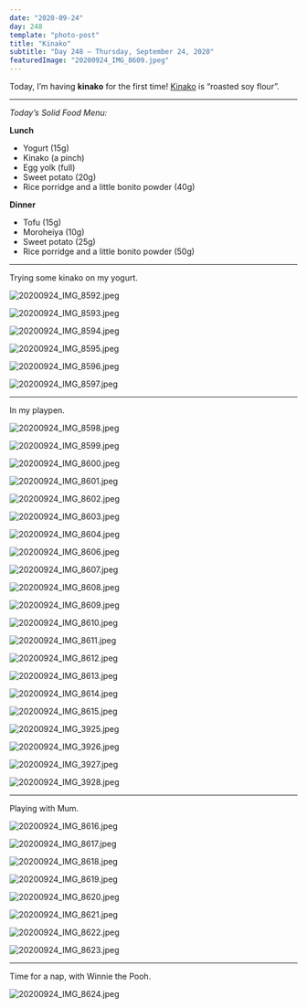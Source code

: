 ```yaml
---
date: "2020-09-24"
day: 248
template: "photo-post"
title: "Kinako"
subtitle: "Day 248 – Thursday, September 24, 2020"
featuredImage: "20200924_IMG_8609.jpeg"
---
```


Today, I’m having **kinako** for the first time! <a href="https://en.wikipedia.org/wiki/Kinako">Kinako</a> is “roasted soy flour”.

<hr />

_Today’s Solid Food Menu:_

**Lunch**

- Yogurt (15g)
- Kinako (a pinch)
- Egg yolk (full)
- Sweet potato (20g)
- Rice porridge and a little bonito powder (40g)

**Dinner**

- Tofu (15g)
- Moroheiya (10g)
- Sweet potato (25g)
- Rice porridge and a little bonito powder (50g)

<hr />

Trying some kinako on my yogurt.

![20200924_IMG_8592.jpeg](20200924_IMG_8592.jpeg)

![20200924_IMG_8593.jpeg](20200924_IMG_8593.jpeg)

![20200924_IMG_8594.jpeg](20200924_IMG_8594.jpeg)

![20200924_IMG_8595.jpeg](20200924_IMG_8595.jpeg)

![20200924_IMG_8596.jpeg](20200924_IMG_8596.jpeg)

![20200924_IMG_8597.jpeg](20200924_IMG_8597.jpeg)

<hr />

In my playpen.

![20200924_IMG_8598.jpeg](20200924_IMG_8598.jpeg)

![20200924_IMG_8599.jpeg](20200924_IMG_8599.jpeg)

![20200924_IMG_8600.jpeg](20200924_IMG_8600.jpeg)

![20200924_IMG_8601.jpeg](20200924_IMG_8601.jpeg)

![20200924_IMG_8602.jpeg](20200924_IMG_8602.jpeg)

![20200924_IMG_8603.jpeg](20200924_IMG_8603.jpeg)

![20200924_IMG_8604.jpeg](20200924_IMG_8604.jpeg)

![20200924_IMG_8606.jpeg](20200924_IMG_8606.jpeg)

![20200924_IMG_8607.jpeg](20200924_IMG_8607.jpeg)

![20200924_IMG_8608.jpeg](20200924_IMG_8608.jpeg)

![20200924_IMG_8609.jpeg](20200924_IMG_8609.jpeg)

![20200924_IMG_8610.jpeg](20200924_IMG_8610.jpeg)

![20200924_IMG_8611.jpeg](20200924_IMG_8611.jpeg)

![20200924_IMG_8612.jpeg](20200924_IMG_8612.jpeg)

![20200924_IMG_8613.jpeg](20200924_IMG_8613.jpeg)

![20200924_IMG_8614.jpeg](20200924_IMG_8614.jpeg)

![20200924_IMG_8615.jpeg](20200924_IMG_8615.jpeg)

![20200924_IMG_3925.jpeg](20200924_IMG_3925.jpeg)

![20200924_IMG_3926.jpeg](20200924_IMG_3926.jpeg)

![20200924_IMG_3927.jpeg](20200924_IMG_3927.jpeg)

![20200924_IMG_3928.jpeg](20200924_IMG_3928.jpeg)

<hr />

Playing with Mum.

![20200924_IMG_8616.jpeg](20200924_IMG_8616.jpeg)

![20200924_IMG_8617.jpeg](20200924_IMG_8617.jpeg)

![20200924_IMG_8618.jpeg](20200924_IMG_8618.jpeg)

![20200924_IMG_8619.jpeg](20200924_IMG_8619.jpeg)

![20200924_IMG_8620.jpeg](20200924_IMG_8620.jpeg)

![20200924_IMG_8621.jpeg](20200924_IMG_8621.jpeg)

![20200924_IMG_8622.jpeg](20200924_IMG_8622.jpeg)

![20200924_IMG_8623.jpeg](20200924_IMG_8623.jpeg)

<hr />

Time for a nap, with Winnie the Pooh.

![20200924_IMG_8624.jpeg](20200924_IMG_8624.jpeg)
